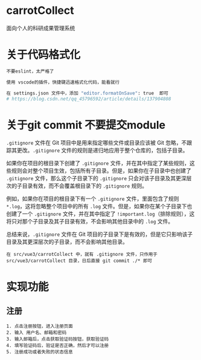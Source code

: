 # carrotCollect
面向个人的科研成果管理系统

# 关于代码格式化

```bash
不要eslint，太严格了

使用 vscode的插件，快捷键迅速格式化代码，能看就行

在 settings.json 文件中，添加 "editor.formatOnSave": true  即可
# https://blog.csdn.net/qq_45796592/article/details/137904808
```

# 关于git commit 不要提交module

`.gitignore` 文件在 Git 项目中是用来指定哪些文件或目录应该被 Git 忽略，不跟踪其更改。`.gitignore` 文件的规则是递归地应用于整个仓库的，包括子目录。

如果你在项目的根目录下创建了 `.gitignore` 文件，并在其中指定了某些规则，这些规则会对整个项目生效，包括所有子目录。但是，如果你在子目录中也创建了 `.gitignore` 文件，那么这个子目录下的 `.gitignore` 只会对该子目录及其更深层次的子目录有效，而不会覆盖根目录下的 `.gitignore` 规则。

例如，如果你在项目的根目录下有一个 `.gitignore` 文件，里面包含了规则 `*.log`，这将忽略整个项目中的所有 `.log` 文件。但是，如果你在某个子目录下也创建了一个 `.gitignore` 文件，并在其中指定了 `!important.log`（排除规则），这将只对那个子目录及其子目录有效，不会影响其他目录中的 `.log` 文件。

总结来说，`.gitignore` 文件在 Git 项目的子目录下是有效的，但是它只影响该子目录及其更深层次的子目录，而不会影响其他目录。

```
在 src/vue3/carrotCollect 中，就有 .gitignore 文件，只作用于 src/vue3/carrotCollect 目录，日后直接 git commit ./* 即可
```



# 实现功能

## 注册

```
1. 点击注册按钮，进入注册页面
2. 输入 用户名、邮箱和密码
3. 输入邮箱后，点击获取验证码按钮，获取验证码
4. 填写验证码后，验证是否正确，然后才可以注册
5. 注册成功或者失败的状态信息
```



# 
